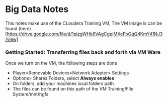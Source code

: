 # Big Data Notes
This notes make use of the CLoudera Training VM, The VM image is can be found (here)[https://drive.google.com/file/d/1pizgWHk6VAgCgpiMXeFbGqQ4KmY41NJ3/view]

### Getting Started: Transferring files back and forth via VM Ware

Once we turn on the VM, the following steps are done<br>
- Player>Removable Devices>Network Adapter> Settings
- Options> Shares Folders, select **Always enables**
- On folders, add your machines local folders path
- The files can be found on this path of the VM Training/File System/mnt/hgfs